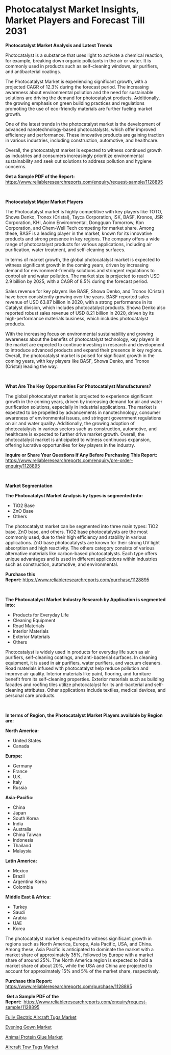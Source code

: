 <p><h1>Photocatalyst Market Insights, Market Players and Forecast Till 2031</h1></p><p><strong>Photocatalyst Market Analysis and Latest Trends</strong></p>
<p><p>Photocatalyst is a substance that uses light to activate a chemical reaction, for example, breaking down organic pollutants in the air or water. It is commonly used in products such as self-cleaning windows, air purifiers, and antibacterial coatings.</p><p>The Photocatalyst Market is experiencing significant growth, with a projected CAGR of 12.3% during the forecast period. The increasing awareness about environmental pollution and the need for sustainable solutions are driving the demand for photocatalyst products. Additionally, the growing emphasis on green building practices and regulations promoting the use of eco-friendly materials are further fueling market growth.</p><p>One of the latest trends in the photocatalyst market is the development of advanced nanotechnology-based photocatalysts, which offer improved efficiency and performance. These innovative products are gaining traction in various industries, including construction, automotive, and healthcare.</p><p>Overall, the photocatalyst market is expected to witness continued growth as industries and consumers increasingly prioritize environmental sustainability and seek out solutions to address pollution and hygiene concerns.</p></p>
<p><strong>Get a Sample PDF of the Report:&nbsp;</strong> <a href="https://www.reliableresearchreports.com/enquiry/request-sample/1128895">https://www.reliableresearchreports.com/enquiry/request-sample/1128895</a></p>
<p>&nbsp;</p>
<p><strong>Photocatalyst Major Market Players</strong></p>
<p><p>The Photocatalyst market is highly competitive with key players like TOTO, Showa Denko, Tronox (Cristal), Tayca Corporation, ISK, BASF, Kronos, JSR Corporation, KHI, Aoinn Environmental, Dongguan Tomorrow, Kon Corporation, and Chem-Well Tech competing for market share. Among these, BASF is a leading player in the market, known for its innovative products and strong presence in key regions. The company offers a wide range of photocatalyst products for various applications, including air purification, water treatment, and self-cleaning surfaces.</p><p>In terms of market growth, the global photocatalyst market is expected to witness significant growth in the coming years, driven by increasing demand for environment-friendly solutions and stringent regulations to control air and water pollution. The market size is projected to reach USD 2.9 billion by 2025, with a CAGR of 8.5% during the forecast period.</p><p>Sales revenue for key players like BASF, Showa Denko, and Tronox (Cristal) have been consistently growing over the years. BASF reported sales revenue of USD 63.87 billion in 2020, with a strong performance in its Catalyst division, which includes photocatalyst products. Showa Denko also reported robust sales revenue of USD 8.21 billion in 2020, driven by its high-performance materials business, which includes photocatalyst products.</p><p>With the increasing focus on environmental sustainability and growing awareness about the benefits of photocatalyst technology, key players in the market are expected to continue investing in research and development to introduce advanced products and expand their presence in key regions. Overall, the photocatalyst market is poised for significant growth in the coming years, with key players like BASF, Showa Denko, and Tronox (Cristal) leading the way.</p></p>
<p>&nbsp;</p>
<p><strong>What Are The Key Opportunities For Photocatalyst Manufacturers?</strong></p>
<p><p>The global photocatalyst market is projected to experience significant growth in the coming years, driven by increasing demand for air and water purification solutions, especially in industrial applications. The market is expected to be propelled by advancements in nanotechnology, consumer awareness of environmental issues, and stringent government regulations on air and water quality. Additionally, the growing adoption of photocatalysts in various sectors such as construction, automotive, and healthcare is expected to further drive market growth. Overall, the photocatalyst market is anticipated to witness continuous expansion, offering lucrative opportunities for key players in the industry.</p></p>
<p><strong>Inquire or Share Your Questions If Any Before Purchasing This Report:</strong> <a href="https://www.reliableresearchreports.com/enquiry/pre-order-enquiry/1128895">https://www.reliableresearchreports.com/enquiry/pre-order-enquiry/1128895</a></p>
<p>&nbsp;</p>
<p><strong>Market Segmentation</strong></p>
<p><strong>The Photocatalyst Market Analysis by types is segmented into:</strong></p>
<p><ul><li>TiO2 Base</li><li>ZnO Base</li><li>Others</li></ul></p>
<p><p>The photocatalyst market can be segmented into three main types: TiO2 base, ZnO base, and others. TiO2 base photocatalysts are the most commonly used, due to their high efficiency and stability in various applications. ZnO base photocatalysts are known for their strong UV light absorption and high reactivity. The others category consists of various alternative materials like carbon-based photocatalysts. Each type offers unique advantages and is used in different applications within industries such as construction, automotive, and environmental.</p></p>
<p><strong>Purchase this Report:&nbsp;</strong><a href="https://www.reliableresearchreports.com/purchase/1128895">https://www.reliableresearchreports.com/purchase/1128895</a></p>
<p>&nbsp;</p>
<p><strong>The Photocatalyst Market Industry Research by Application is segmented into:</strong></p>
<p><ul><li>Products for Everyday Life</li><li>Cleaning Equipment</li><li>Road Materials</li><li>Interior Materials</li><li>Exterior Materials</li><li>Others</li></ul></p>
<p><p>Photocatalyst is widely used in products for everyday life such as air purifiers, self-cleaning coatings, and anti-bacterial surfaces. In cleaning equipment, it is used in air purifiers, water purifiers, and vacuum cleaners. Road materials infused with photocatalyst help reduce pollution and improve air quality. Interior materials like paint, flooring, and furniture benefit from its self-cleaning properties. Exterior materials such as building facades and roofing tiles utilize photocatalyst for its anti-bacterial and self-cleaning attributes. Other applications include textiles, medical devices, and personal care products.</p></p>
<p>&nbsp;</p>
<p><strong>In terms of Region, the Photocatalyst Market Players available by Region are:</strong></p>
<p>
    <p> <strong> North America: </strong>
        <ul>
            <li>United States</li>
            <li>Canada</li>
        </ul>
        </p> 
    <p> <strong> Europe: </strong>
        <ul>
            <li>Germany</li>
            <li>France</li>
            <li>U.K.</li>
            <li>Italy</li>
            <li>Russia</li>
        </ul>
        </p> 
    <p> <strong> Asia-Pacific: </strong>
        <ul>
            <li>China</li>
            <li>Japan</li>
            <li>South Korea</li>
            <li>India</li>
            <li>Australia</li>
            <li>China Taiwan</li>
            <li>Indonesia</li>
            <li>Thailand</li>
            <li>Malaysia</li>
        </ul>
        </p> 
    <p> <strong> Latin America: </strong>
        <ul>
            <li>Mexico</li>
            <li>Brazil</li>
            <li>Argentina Korea</li>
            <li>Colombia</li>
        </ul>
        </p> 
    <p> <strong> Middle East & Africa: </strong>
        <ul>
            <li>Turkey</li>
            <li>Saudi</li>
            <li>Arabia</li>
            <li>UAE</li>
            <li>Korea</li>
        </ul>
    </p>
    </p>
<p><p>The photocatalyst market is expected to witness significant growth in regions such as North America, Europe, Asia Pacific, USA, and China. Among these, Asia Pacific is anticipated to dominate the market with a market share of approximately 35%, followed by Europe with a market share of around 25%. The North America region is expected to hold a market share of about 20%, while the USA and China are projected to account for approximately 15% and 5% of the market share, respectively.</p></p>
<p><strong>Purchase this Report: </strong><a href="https://www.reliableresearchreports.com/purchase/1128895">https://www.reliableresearchreports.com/purchase/1128895</a></p>
<p>&nbsp;<strong>Get a Sample PDF of the Report:&nbsp;&nbsp;</strong><a href="https://www.reliableresearchreports.com/enquiry/request-sample/1128895">https://www.reliableresearchreports.com/enquiry/request-sample/1128895</a></p>
<p><strong></strong></p>
<p><p><a href="https://view.publitas.com/reportprime-1/fully-electric-aircraft-tugs-market-growth-market-trends-covid-19-impact-and-forecasts-for-period-from-2023-2030/">Fully Electric Aircraft Tugs Market</a></p><p><a href="https://iodized-pantydraco-05c.notion.site/Evening-Gown-Market-Size-Furnishes-Valuable-Information-Encompassing-Market-Share-Market-Trends-an-234b34cbf53147c2a89ec908fdb191a5">Evening Gown Market</a></p><p><a href="https://view.publitas.com/reportprime-1/animal-protein-glue-market-size-2023-2030-global-industrial-analysis-key-geographical-regions-market-share-top-key-players-product-types-and-forecast-research-report/">Animal Protein Glue Market</a></p><p><a href="https://view.publitas.com/reportprime-1/aircraft-tow-tugs-market-research-report-forecasted-for-period-from-2023-2030-by-market-type-market-application-and-region/">Aircraft Tow Tugs Market</a></p></p>